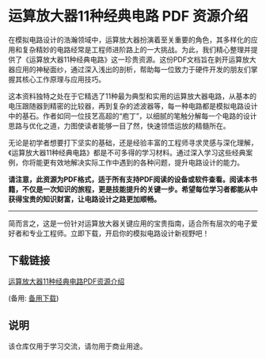 # 运算放大器11种经典电路 PDF 资源介绍

在模拟电路设计的浩瀚领域中，运算放大器扮演着至关重要的角色，其多样化的应用和复杂精妙的电路经常是工程师进阶路上的一大挑战。为此，我们精心整理并提供了《运算放大器11种经典电路》这一珍贵资源。这份PDF文档旨在剥开运算放大器应用的神秘面纱，通过深入浅出的剖析，帮助每一位致力于硬件开发的朋友们掌握其核心工作原理与应用技巧。

这本资料独特之处在于它精选了11种最为典型和实用的运算放大器电路，从基本的电压跟随器到精密的比较器，再到复杂的滤波器等，每一种电路都是模拟电路设计中的基石。作者如同一位技艺高超的“庖丁”，以细腻的笔触分解每一个电路的设计思路与优化之道，力图使读者能够一目了然，快速领悟运放的精髓所在。

无论是初学者想要打下坚实的基础，还是经验丰富的工程师寻求灵感与深化理解，《运算放大器11种经典电路》都是不可多得的学习材料。通过深入学习这些经典案例，你将能更有效地解决实际工作中遇到的各种问题，提升电路设计的能力。

**请注意，此资源为PDF格式，适于所有支持PDF阅读的设备或软件查看。阅读本书籍，不仅是一次知识的旅程，更是技能提升的关键一步。希望每位学习者都能从中获得宝贵的知识财富，让电路设计之路更加顺畅。**

---

简而言之，这是一份针对运算放大器关键应用的宝贵指南，适合所有层次的电子爱好者和专业工程师。立即下载，开启你的模拟电路设计新视野吧！

## 下载链接
[运算放大器11种经典电路PDF资源介绍]() 

(备用: [备用下载](https://pan.baidu.com/s/1nW-KJ_ocS0ZuQ66ZC3jygA?pwd=1234))

## 说明

该仓库仅用于学习交流，请勿用于商业用途。

